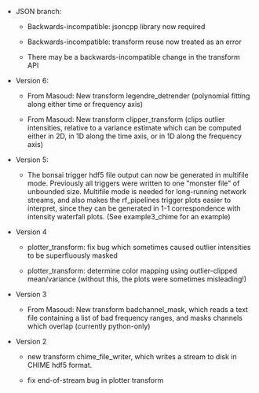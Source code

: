 - JSON branch:

     - Backwards-incompatible: jsoncpp library now required

     - Backwards-incompatible: transform reuse now treated as an error

     - There may be a backwards-incompatible change in the transform API

- Version 6:

     - From Masoud: New transform legendre_detrender (polynomial fitting along either time or frequency axis)

     - From Masoud: New transform clipper_transform (clips outlier intensities, relative to a variance
       estimate which can be computed either in 2D, in 1D along the time axis, or in 1D along the frequency
       axis)

- Version 5:

     - The bonsai trigger hdf5 file output can now be generated in multifile mode.  Previously
       all triggers were written to one "monster file" of unbounded size.  Multifile mode is
       needed for long-running network streams, and also makes the rf_pipelines trigger plots
       easier to interpret, since they can be generated in 1-1 correspondence with intensity
       waterfall plots.  (See example3_chime for an example)

- Version 4

  - plotter_transform: fix bug which sometimes caused outlier intensities to be superfluously masked
  
  - plotter_transform: determine color mapping using outlier-clipped mean/variance (without this, the
    plots were sometimes misleading!)

- Version 3

  - From Masoud: New transform badchannel_mask, which reads a text file containing a list of bad 
    frequency ranges, and masks channels which overlap (currently python-only)

- Version 2

  - new transform chime_file_writer, which writes a stream to disk in CHIME hdf5 format.

  - fix end-of-stream bug in plotter transform

